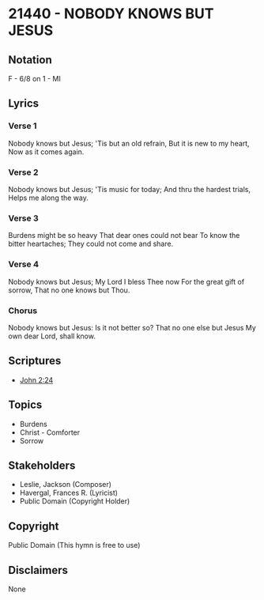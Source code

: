 # 21440 - NOBODY KNOWS BUT JESUS

## Notation

F - 6/8 on 1 - MI

## Lyrics

### Verse 1

Nobody knows but Jesus; 'Tis but an old refrain, But it is new to my heart, Now as it comes again.

### Verse 2

Nobody knows but Jesus; 'Tis music for today; And thru the hardest trials, Helps me along the way.

### Verse 3

Burdens might be so heavy That dear ones could not bear To know the bitter heartaches; They could not come and share. 

### Verse 4

Nobody knows but Jesus; My Lord I bless Thee now For the great gift of sorrow, That no one knows but Thou.

### Chorus

Nobody knows but Jesus: Is it not better so? That no one else but Jesus My own dear Lord, shall know.


## Scriptures

- [John 2:24](https://www.biblegateway.com/passage/?search=John%202%3A24)

## Topics

- Burdens
- Christ - Comforter
- Sorrow

## Stakeholders

- Leslie, Jackson (Composer)
- Havergal, Frances R. (Lyricist)
- Public Domain (Copyright Holder)

## Copyright

Public Domain
(This hymn is free to use)

## Disclaimers

None

